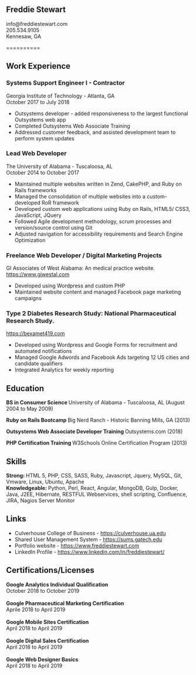 <p>	
	<h2>
		Freddie Stewart
	</h2>		
	info@freddiestewart.com <br>
	205.534.9105 <br>
	Kennesaw, GA <br>
</p>

<p>
	==========
</p>

<p> 
	<h2>
		Work Experience
	</h2>
	<h3>
		Systems Support Engineer I - Contractor 
	</h3>			
	Georgia Institute of Technology - Atlanta, GA <br>
	October 2017 to July 2018 <br>				
	<ul>
		<li>
			Outsystems developer - added responsiveness to the largest functional Outsystems web app
		</li>
		<li>
			Completed Outsystems Web Associate Training
		</li> 
		<li>
			Addressed customer feedback, and assisted development team to perform system updates
		</li>
	</ul>
</p>
				
<p>
	<h3>
		Lead Web Developer
	</h3>
	The University of Alabama - Tuscaloosa, AL <br>
	October 2014 to October 2017 <br>		
	<ul>
		<li>
			Maintained multiple websites written in Zend, CakePHP, and Ruby on Rails frameworks 
		</li>
		<li>
			Managed the consolidation of multiple websites into a custom-developed RoR framework
		</li>
		<li>
			Developed custom web applications using Ruby on Rails, HTML5/ CSS3, JavaScript, JQuery
		</li>
		<li>
			Followed Agile development methodology,  scrum processes and version/source control using Git
		</li>
		<li>
			Adjusted navigation for accessibility requirements and Search Engine Optimization
		</li>
	</ul>	
<p>
	<h3>
		Freelance Web Developer / Digital  Marketing  Projects
	</h3>
	GI Associates of West Alabama:  An medical practice website. <br> 
	<a href="https://www.giwestal.com" target="_blank">
		https://www.giwestal.com
	</a><br>
	<ul>
		<li>
			Developed using  Wordpress and custom PHP
		</li>
		<li>
			Maintained website content and managed Facebook page marketing campaigns
		</li>
	</ul>
</p>


<p>
	<h3>
		Type 2 Diabetes Research Study:  National Pharmaceutical Research Study.  
	</h3>
	<a href="https://bexamet419.com">
		https://bexamet419.com
	</a>
	<ul>
		<li>
			Developed using Wordpress and Google Forms for recruitment and automated notifications
		</li>
		<li>
			Managed Google Adwords and Facebook Ads targeting 12 US cities and candidate qualifiers
		</li>
		<li>
			Integrated Analytics for weekly reporting
		</li>
	</ul>
</p>

<p>
	<h2>
		Education
	</h2>
	<b>
		BS in Consumer Science
	</b>
	University of Alabama - Tuscaloosa, AL (August 2004 to May 2009) <br>
</p>

<p>
	<b>
		Ruby on Rails Bootcamp
	</b>
	Big Nerd Ranch - Historic Banning Mills, GA (2013) <br>
</p>		

<p>
	<b>
		Outsystems Web Associate Developer Training
	</b>
	Outsystems.com (2018)
</p>

<p>
	<b>
		PHP Certification Training
	</b>
	W3Schools Online Certification Program (2013)
</p>
		
<p>	
	<h2>
		Skills
	</h2>	
	<b>
		Strong:
	</b>  HTML 5, PHP, CSS, SASS, Ruby, Javascript, Jquery, MySQL, Git, Vmware, Linux, Ubuntu, Apache <br>
	<b>
		Knowledgeable:
	</b>  Python, Perl, React, Angular, MongoDB, Gulp, Docker, Java, J2EE, Hibernate, RESTFUL Webservices, shell scripting, Confluence, JIRA, Nagios Server Monitor<br>
</p>

<p>	
	<h2>
		Links
	</h2>				
	<ul>
		<li>
			Culverhouse College of Business - 
			<a href="https://culverhouse.ua.edu" target="_blank">
				https://culverhouse.ua.edu
			</a>
		</li>
		<li>				
			Shared User Management System - 
			<a href="https://sums.gatech.edu" target="_blank">
				https://sums.gatech.edu 
			</a>
		</li>
		<li>
			Portfolio website - 
			<a href="https://www.freddiestewart.com" target="_blank">
				https://www.freddiestewart.com
			</a>
		</li>
		<li>
			LinkedIn Profile - 
			<a href="https://www.linkedin.com/in/freddiestewart/" target="_blank">
				https://www.linkedin.com/in/freddiestewart/
			</a>
		</li>
	</ul>
</p>

<p>
	<h2>
		Certifications/Licenses	
	</h2>			
	<b>Google Analytics Individual Qualification</b><br>
	October 2018 to October 2019 <br><br>					
	<b>
		Google Pharmaceutical Marketing Certification
	</b><br>
	Aprile 2018 to April 2019 <br><br>
	<b>
		Google Mobile Sites Certification
	</b><br>
	April 2018 to April 2019 <br><br>
	<b>
		Google Digital Sales Certification
	</b><br>
	April 2018 to April 2019 <br><br>
	<b>
		Google Web Designer Basics
	</b><br>		
	April 2018 to April 2019
</p>